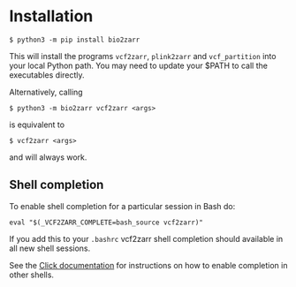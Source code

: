 # Installation


```
$ python3 -m pip install bio2zarr
```

This will install the programs ``vcf2zarr``, ``plink2zarr`` and ``vcf_partition``
into your local Python path. You may need to update your $PATH to call the
executables directly.

Alternatively, calling
```
$ python3 -m bio2zarr vcf2zarr <args>
```
is equivalent to

```
$ vcf2zarr <args>
```
and will always work.


## Shell completion

To enable shell completion for a particular session in Bash do:

```
eval "$(_VCF2ZARR_COMPLETE=bash_source vcf2zarr)"
```

If you add this to your ``.bashrc`` vcf2zarr shell completion should available
in all new shell sessions.

See the [Click documentation](https://click.palletsprojects.com/en/8.1.x/shell-completion/#enabling-completion)
for instructions on how to enable completion in other shells.
